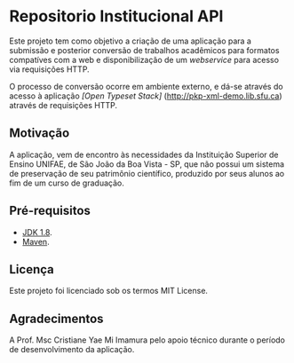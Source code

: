 # Repositorio Institucional API

Este projeto tem como objetivo a criação de uma aplicação para a submissão e posterior conversão de trabalhos acadêmicos para formatos compatíves com a web e disponibilização de um *webservice* para acesso via requisições HTTP.

O processo de conversão ocorre em ambiente externo, e dá-se através do acesso à aplicação *[Open Typeset Stack]* (http://pkp-xml-demo.lib.sfu.ca) através de requisições HTTP. 

## Motivação

A aplicação, vem de encontro às necessidades da Instituição Superior de Ensino UNIFAE, de São João da Boa Vista - SP, que não possui um sistema de preservação de seu patrimônio científico, produzido por seus alunos ao fim de um curso de graduação.

## Pré-requisitos

* [JDK 1.8](https://www.oracle.com/technetwork/pt/java/javase/downloads/jdk8-downloads-2133151.html).
* [Maven](https://maven.apache.org/).

## Licença
Este projeto foi licenciado sob os termos MIT License.

## Agradecimentos
A Prof. Msc Cristiane Yae Mi Imamura pelo apoio técnico durante o período de desenvolvimento da aplicação.

